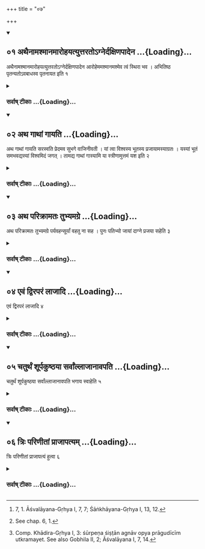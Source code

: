 +++
title = "०७"

+++
<div class="js_include" includetitle="true" newlevelforh1="2" unfilled url="/vedAH_yajuH/vAjasaneyam/sUtram/pAraskara-gRhyam/vishvAsa-prastutiH/1/07/01_athainAmashmAnamArohayatyuttarato-gnerdaxiNapAd.md">
<details open><summary><h2>०१ अथैनामश्मानमारोहयत्युत्तरतोऽग्नेर्दक्षिणपादेन ...{Loading}...</h2></summary>

अथैनामश्मानमारोहयत्युत्तरतोऽग्नेर्दक्षिणपादेन आरोहेममश्मानमश्मेव त्वं स्थिरा भव । अभितिष्ठ पृतन्यतोऽवबाधस्व पृतनायत इति १
</details>
</div>
<div class="js_include collapsed" newlevelforh1="3" title="सर्वाष् टीकाः" unfilled url="/vedAH_yajuH/vAjasaneyam/sUtram/pAraskara-gRhyam/sarvASh_TIkAH/1/07/01_athainAmashmAnamArohayatyuttarato-gnerdaxiNapAd.md">
<details><summary><h3>सर्वाष् टीकाः ...{Loading}...</h3></summary>

1 [^1] . He then makes her tread on a stone, to the north of the fire, with her right foot, (repeating the verse,) 'Tread on this stone; like a stone be firm. Tread the foes down; turn away the enemies.'


[^1]:  7, 1. Āśvalāyana-Gṛhya I, 7, 7; Śāṅkhāyana-Gṛhya I, 13, 12.


</details>
</div>
<div class="js_include" includetitle="true" newlevelforh1="2" unfilled url="/vedAH_yajuH/vAjasaneyam/sUtram/pAraskara-gRhyam/vishvAsa-prastutiH/1/07/02_atha_gAthAM_gAyati.md">
<details open><summary><h2>०२ अथ गाथां गायति ...{Loading}...</h2></summary>

अथ गाथां गायति सरस्वति प्रेदमव सुभगे वाजिनीवती । यां त्वा विश्वस्य भूतस्य प्रजायामस्याग्रतः । यस्यां भूतं समभवद्यस्यां विश्वमिदं जगत् । तामद्य गाथां गास्यामि या स्त्रीणामुत्तमं यश इति २
</details>
</div>
<div class="js_include collapsed" newlevelforh1="3" title="सर्वाष् टीकाः" unfilled url="/vedAH_yajuH/vAjasaneyam/sUtram/pAraskara-gRhyam/sarvASh_TIkAH/1/07/02_atha_gAthAM_gAyati.md">
<details><summary><h3>सर्वाष् टीकाः ...{Loading}...</h3></summary>

2. He then sings a song: 'Sarasvatī! Promote this (our undertaking), O gracious one, bountiful one, thou whom we sing first of all that is, in whom what is, has been born, in whom this whole world dwells - that song I will sing to-day which will be the highest glory of women.'

</details>
</div>
<div class="js_include" includetitle="true" newlevelforh1="2" unfilled url="/vedAH_yajuH/vAjasaneyam/sUtram/pAraskara-gRhyam/vishvAsa-prastutiH/1/07/03_atha_parikrAmataH_tubhyamagre.md">
<details open><summary><h2>०३ अथ परिक्रामतः तुभ्यमग्रे ...{Loading}...</h2></summary>

अथ परिक्रामतः तुभ्यमग्रे पर्यवहन्सूर्यां वहतु ना सह । पुनः पतिभ्यो जायां दाग्ने प्रजया सहेति ३
</details>
</div>
<div class="js_include collapsed" newlevelforh1="3" title="सर्वाष् टीकाः" unfilled url="/vedAH_yajuH/vAjasaneyam/sUtram/pAraskara-gRhyam/sarvASh_TIkAH/1/07/03_atha_parikrAmataH_tubhyamagre.md">
<details><summary><h3>सर्वाष् टीकाः ...{Loading}...</h3></summary>

3. They then go round (the fire) with (the verse, which the bridegroom repeats,)

'To thee they have in the beginning carried round Sūryā (the Sun-bride) with the bridal procession. Mayst thou give back, Agni, to the husbands the wife together with offspring.'

</details>
</div>
<div class="js_include" includetitle="true" newlevelforh1="2" unfilled url="/vedAH_yajuH/vAjasaneyam/sUtram/pAraskara-gRhyam/vishvAsa-prastutiH/1/07/04_evaM_dviraparaM_lAjAdi.md">
<details open><summary><h2>०४ एवं द्विरपरं लाजादि ...{Loading}...</h2></summary>

एवं द्विरपरं लाजादि ४
</details>
</div>
<div class="js_include collapsed" newlevelforh1="3" title="सर्वाष् टीकाः" unfilled url="/vedAH_yajuH/vAjasaneyam/sUtram/pAraskara-gRhyam/sarvASh_TIkAH/1/07/04_evaM_dviraparaM_lAjAdi.md">
<details><summary><h3>सर्वाष् टीकाः ...{Loading}...</h3></summary>

4 [^2] . Thus (the same rites are repeated) twice again, beginning from the fried grain.


[^2]:  See chap. 6, 1.


</details>
</div>
<div class="js_include" includetitle="true" newlevelforh1="2" unfilled url="/vedAH_yajuH/vAjasaneyam/sUtram/pAraskara-gRhyam/vishvAsa-prastutiH/1/07/05_chaturthaM_shUrpakuShThayA_sarvAMllAjAnAvapati.md">
<details open><summary><h2>०५ चतुर्थं शूर्पकुष्ठया सर्वांल्लाजानावपति ...{Loading}...</h2></summary>

चतुर्थं शूर्पकुष्ठया सर्वांल्लाजानावपति भगाय स्वाहेति ५
</details>
</div>
<div class="js_include collapsed" newlevelforh1="3" title="सर्वाष् टीकाः" unfilled url="/vedAH_yajuH/vAjasaneyam/sUtram/pAraskara-gRhyam/sarvASh_TIkAH/1/07/05_chaturthaM_shUrpakuShThayA_sarvAMllAjAnAvapati.md">
<details><summary><h3>सर्वाष् टीकाः ...{Loading}...</h3></summary>

5 [^3] . The fourth time she pours the whole fried grain by the neb of a basket (into the fire) with (the words), 'To Bhaga svāhā!'


[^3]:  Comp. Khādira-Gṛhya I, 3: śūrpeṇa śiṣṭān agnāv opya prāgudīcīm utkramayet. See also Gobhila II, 2; Āśvalāyana I, 7, 14.


</details>
</div>
<div class="js_include" includetitle="true" newlevelforh1="2" unfilled url="/vedAH_yajuH/vAjasaneyam/sUtram/pAraskara-gRhyam/vishvAsa-prastutiH/1/07/06_triH_pariNItAM_prAjApatyam.md">
<details open><summary><h2>०६ त्रिः परिणीतां प्राजापत्यम् ...{Loading}...</h2></summary>

त्रिः परिणीतां प्राजापत्यं हुत्वा ६
</details>
</div>
<div class="js_include collapsed" newlevelforh1="3" title="सर्वाष् टीकाः" unfilled url="/vedAH_yajuH/vAjasaneyam/sUtram/pAraskara-gRhyam/sarvASh_TIkAH/1/07/06_triH_pariNItAM_prAjApatyam.md">
<details><summary><h3>सर्वाष् टीकाः ...{Loading}...</h3></summary>

6. After he has led her round (the fire) three times, and has sacrificed the oblation to Prajāpati - 

</details>
</div>
